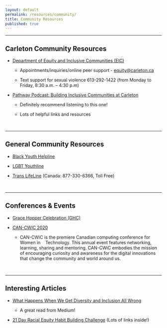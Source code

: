 ```yaml
---
layout: default
permalink: /resources/community/
title: Community Resources
published: true
---
```


<div class='content-wrap'>
<hr>
<p><h2>Carleton Community Resources</h2></p>
<ul>
   <li>
      <p><a href="https://carleton.ca/equity/"><span>Department of Equity and Inclusive Communities (EIC)</span></a></p>
      <ul>
         <li dir="ltr">
            <p><span>Appointments/inquiries/online peer support -&nbsp;</span><a href="mailto:equity@carleton.ca"><span>equity@carleton.ca</span></a></p>
         </li>
         <li dir="ltr">
            <p><span>Text support for sexual violence 613-292-1422 (from Monday to Friday, 8:30 a.m. &ndash; 4:30 p.m)</span></p>
         </li>
      </ul>
   </li>
   <li>
      <p><a href="https://students.carleton.ca/2020/10/carleton-pathway-podcast-inclusivity-on-campus/?utm_source=newsletter&utm_medium=email&utm_campaign=SOTR&utm_content=october-26-to-november-1-2020"><span>Pathway Podcast: Building Inclusive Communities at Carleton</span></a></p>
      <ul>
         <li dir="ltr">
            <p><span>Definitely recommend listening to this one!</span></p>
         </li>
         <li dir="ltr">
            <p><span>Lots of helpful links and resources</span></p>
         </li>
      </ul>
   </li>
</ul>
<p><br></p>
<hr>
<p><h2>General Community Resources</h2></p>
<ul>
   <li>
      <p><a href="https://blackyouth.ca/"><span>Black Youth Helpline</span></a></p>
   </li>
   <li>
      <p><a href="https://www.youthline.ca/"><span>LGBT Youthline</span></a></p>
   </li>
   <li>
      <p><a href="https://translifeline.org/"><span>Trans LifeLine</span></a><span>&nbsp;(Canada: 877-330-6366, Toll Free)</span></p>
   </li>
</ul>
<p><br></p>
<hr>
<p><h2>Conferences &amp; Events</h2></p>
<ul>
   <li>
      <p><a href="https://ghc.anitab.org"><span>Grace Hopper Celebration (GHC)</span></a></p>
   </li>
   <li>
      <p><a href="https://www.can-cwic.ca/cancwic2020student.html?mc_cid=4e7badc141&mc_eid=040f0eb85b"><span>CAN-CWIC 2020</span></a></p>
      <ul>
         <li dir="ltr">
            <p><span>CAN-CWiC is the premiere Canadian computing conference for Women in</span><span><span class="Apple-tab-span" style="white-space:pre;">&nbsp; &nbsp;&nbsp;</span></span><span>Technology. This annual event features networking, learning, sharing and mentoring. CAN-CWiC embodies the mission of encouraging curiosity and awareness for the digital innovations that change the community and world around us.</span></p>
         </li>
      </ul>
   </li>
</ul>
<p><br></p>
<hr>
<p><h2>Interesting Articles</h2></p>
<ul>
   <li>
      <p><a href="https://michaellaitman.medium.com/what-happens-when-we-get-diversity-and-inclusion-all-wrong-dac519e8c2d9"><span>What Happens When We Get Diversity and Inclusion All Wrong</span></a></p>
      <ul>
         <li dir="ltr">
            <p><span>A great read from Medium!</span></p>
         </li>
      </ul>
   </li>
   <li>
      <p><a href="https://www.eddiemoorejr.com/21daychallenge"><span>21 Day Racial Equity Habit Building Challenge</span></a><span>&nbsp;(Lots of links inside!)</span></p>
   </li>
</ul>
</div>
